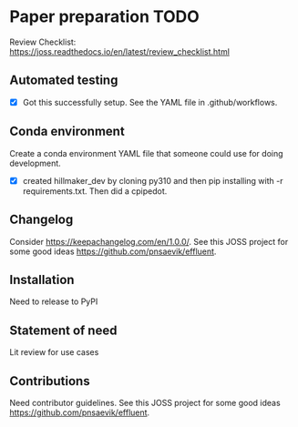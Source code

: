 # Paper preparation TODO

Review Checklist: https://joss.readthedocs.io/en/latest/review_checklist.html

## Automated testing

- [x] Got this successfully setup. See the YAML file in .github/workflows.

## Conda environment

Create a conda environment YAML file that someone could use for doing development.

- [x] created hillmaker_dev by cloning py310 and then pip installing with -r requirements.txt. Then did a cpipedot.

## Changelog

Consider https://keepachangelog.com/en/1.0.0/. See this JOSS project for some good ideas https://github.com/pnsaevik/effluent.

## Installation

Need to release to PyPI

## Statement of need

Lit review for use cases

## Contributions

Need contributor guidelines. See this JOSS project for some good ideas https://github.com/pnsaevik/effluent.
